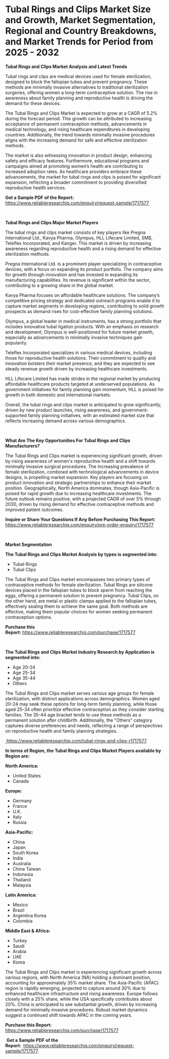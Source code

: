 <p><h1>Tubal Rings and Clips Market Size and Growth, Market Segmentation, Regional and Country Breakdowns, and Market Trends for Period from 2025 -  2032</h1></p><p><strong>Tubal Rings and Clips Market Analysis and Latest Trends</strong></p>
<p><p>Tubal rings and clips are medical devices used for female sterilization, designed to block the fallopian tubes and prevent pregnancy. These methods are minimally invasive alternatives to traditional sterilization surgeries, offering women a long-term contraceptive solution. The rise in awareness about family planning and reproductive health is driving the demand for these devices. </p><p>The Tubal Rings and Clips Market is expected to grow at a CAGR of 5.2% during the forecast period. This growth can be attributed to increasing acceptance of permanent contraception methods, advancements in medical technology, and rising healthcare expenditures in developing countries. Additionally, the trend towards minimally invasive procedures aligns with the increasing demand for safe and effective sterilization methods. </p><p>The market is also witnessing innovation in product design, enhancing safety and efficacy features. Furthermore, educational programs and campaigns aimed at promoting women’s health are contributing to increased adoption rates. As healthcare providers embrace these advancements, the market for tubal rings and clips is poised for significant expansion, reflecting a broader commitment to providing diversified reproductive health services.</p></p>
<p><strong>Get a Sample PDF of the Report:&nbsp;</strong> <a href="https://www.reliableresearchiq.com/enquiry/request-sample/1717577?utm_campaign=1121&utm_medium=2&utm_source=Github&utm_content=ia&utm_term=13042025&utm_id=tubal-rings-and-clips">https://www.reliableresearchiq.com/enquiry/request-sample/1717577</a></p>
<p>&nbsp;</p>
<p><strong>Tubal Rings and Clips Major Market Players</strong></p>
<p><p>The tubal rings and clips market consists of key players like Pregna International Ltd., Kavya Pharma, Olympus, HLL Lifecare Limited, SMB, Teleflex Incorporated, and Kanger. This market is driven by increasing awareness regarding reproductive health and a rising demand for effective sterilization methods.</p><p>Pregna International Ltd. is a prominent player specializing in contraceptive devices, with a focus on expanding its product portfolio. The company aims for growth through innovation and has invested in expanding its manufacturing capabilities. Its revenue is significant within the sector, contributing to a growing share in the global market.</p><p>Kavya Pharma focuses on affordable healthcare solutions. The company’s competitive pricing strategy and dedicated outreach programs enable it to capture market segments in developing regions, contributing to solid growth prospects as demand rises for cost-effective family planning solutions.</p><p>Olympus, a global leader in medical instruments, has a strong portfolio that includes innovative tubal ligation products. With an emphasis on research and development, Olympus is well-positioned for future market growth, especially as advancements in minimally invasive techniques gain popularity.</p><p>Teleflex Incorporated specializes in various medical devices, including those for reproductive health solutions. Their commitment to quality and innovation bolsters their market presence, and they are expected to see steady revenue growth driven by increasing healthcare investments.</p><p>HLL Lifecare Limited has made strides in the regional market by producing affordable healthcare products targeted at underserved populations. As government initiatives for family planning gain momentum, HLL is poised for growth in both domestic and international markets.</p><p>Overall, the tubal rings and clips market is anticipated to grow significantly, driven by new product launches, rising awareness, and government-supported family planning initiatives, with an estimated market size that reflects increasing demand across various demographics.</p></p>
<p>&nbsp;</p>
<p><strong>What Are The Key Opportunities For Tubal Rings and Clips Manufacturers?</strong></p>
<p><p>The Tubal Rings and Clips market is experiencing significant growth, driven by rising awareness of women's reproductive health and a shift towards minimally invasive surgical procedures. The increasing prevalence of female sterilization, combined with technological advancements in device designs, is propelling market expansion. Key players are focusing on product innovation and strategic partnerships to enhance their market position. Geographically, North America dominates, though Asia-Pacific is poised for rapid growth due to increasing healthcare investments. The future outlook remains positive, with a projected CAGR of over 5% through 2030, driven by rising demand for effective contraceptive methods and improved patient outcomes.</p></p>
<p><strong>Inquire or Share Your Questions If Any Before Purchasing This Report:</strong> <a href="https://www.reliableresearchiq.com/enquiry/pre-order-enquiry/1717577?utm_campaign=1121&utm_medium=2&utm_source=Github&utm_content=ia&utm_term=13042025&utm_id=tubal-rings-and-clips">https://www.reliableresearchiq.com/enquiry/pre-order-enquiry/1717577</a></p>
<p>&nbsp;</p>
<p><strong>Market Segmentation</strong></p>
<p><strong>The Tubal Rings and Clips Market Analysis by types is segmented into:</strong></p>
<p><ul><li>Tubal Rings</li><li>Tubal Clips</li></ul></p>
<p><p>The Tubal Rings and Clips market encompasses two primary types of contraceptive methods for female sterilization. Tubal Rings are silicone devices placed in the fallopian tubes to block sperm from reaching the eggs, offering a permanent solution to prevent pregnancy. Tubal Clips, on the other hand, are metal or plastic clamps applied to the fallopian tubes, effectively sealing them to achieve the same goal. Both methods are effective, making them popular choices for women seeking permanent contraception options.</p></p>
<p><strong>Purchase this Report:&nbsp;</strong><a href="https://www.reliableresearchiq.com/purchase/1717577?utm_campaign=1121&utm_medium=2&utm_source=Github&utm_content=ia&utm_term=13042025&utm_id=tubal-rings-and-clips">https://www.reliableresearchiq.com/purchase/1717577</a></p>
<p>&nbsp;</p>
<p><strong>The Tubal Rings and Clips Market Industry Research by Application is segmented into:</strong></p>
<p><ul><li>Age 20-24</li><li>Age 25-34</li><li>Age 35-44</li><li>Others</li></ul></p>
<p><p>The Tubal Rings and Clips market serves various age groups for female sterilization, with distinct applications across demographics. Women aged 20-24 may seek these options for long-term family planning, while those aged 25-34 often prioritize effective contraception as they consider starting families. The 35-44 age bracket tends to use these methods as a permanent solution after childbirth. Additionally, the "Others" category captures diverse preferences and needs, reflecting a range of perspectives on reproductive health and family planning strategies.</p></p>
<p><a href="https://www.reliableresearchiq.com/tubal-rings-and-clips-r1717577?utm_campaign=1121&utm_medium=2&utm_source=Github&utm_content=ia&utm_term=13042025&utm_id=tubal-rings-and-clips">&nbsp;https://www.reliableresearchiq.com/tubal-rings-and-clips-r1717577</a></p>
<p><strong>In terms of Region, the Tubal Rings and Clips Market Players available by Region are:</strong></p>
<p>
    <p> <strong> North America: </strong>
        <ul>
            <li>United States</li>
            <li>Canada</li>
        </ul>
        </p> 
    <p> <strong> Europe: </strong>
        <ul>
            <li>Germany</li>
            <li>France</li>
            <li>U.K.</li>
            <li>Italy</li>
            <li>Russia</li>
        </ul>
        </p> 
    <p> <strong> Asia-Pacific: </strong>
        <ul>
            <li>China</li>
            <li>Japan</li>
            <li>South Korea</li>
            <li>India</li>
            <li>Australia</li>
            <li>China Taiwan</li>
            <li>Indonesia</li>
            <li>Thailand</li>
            <li>Malaysia</li>
        </ul>
        </p> 
    <p> <strong> Latin America: </strong>
        <ul>
            <li>Mexico</li>
            <li>Brazil</li>
            <li>Argentina Korea</li>
            <li>Colombia</li>
        </ul>
        </p> 
    <p> <strong> Middle East & Africa: </strong>
        <ul>
            <li>Turkey</li>
            <li>Saudi</li>
            <li>Arabia</li>
            <li>UAE</li>
            <li>Korea</li>
        </ul>
    </p>
    </p>
<p><p>The Tubal Rings and Clips market is experiencing significant growth across various regions, with North America (NA) holding a dominant position, accounting for approximately 35% market share. The Asia-Pacific (APAC) region is rapidly emerging, projected to capture around 30% due to enhanced healthcare infrastructure and rising awareness. Europe follows closely with a 25% share, while the USA specifically contributes about 20%. China is anticipated to see substantial growth, driven by increasing demand for minimally invasive procedures. Robust market dynamics suggest a continued shift towards APAC in the coming years.</p></p>
<p><strong>Purchase this Report: </strong><a href="https://www.reliableresearchiq.com/purchase/1717577?utm_campaign=1121&utm_medium=2&utm_source=Github&utm_content=ia&utm_term=13042025&utm_id=tubal-rings-and-clips">https://www.reliableresearchiq.com/purchase/1717577</a></p>
<p>&nbsp;<strong>Get a Sample PDF of the Report:&nbsp;&nbsp;</strong><a href="https://www.reliableresearchiq.com/enquiry/request-sample/1717577?utm_campaign=1121&utm_medium=2&utm_source=Github&utm_content=ia&utm_term=13042025&utm_id=tubal-rings-and-clips">https://www.reliableresearchiq.com/enquiry/request-sample/1717577</a></p>
<p><strong></strong></p>
<p><p></p><p></p><p></p></p>